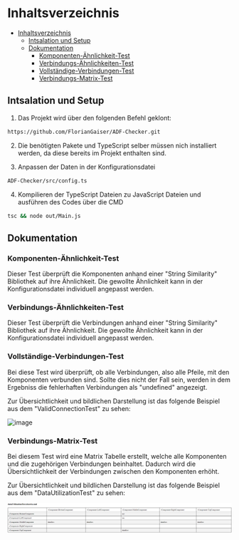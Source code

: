 # Inhaltsverzeichnis<!-- omit in Inhaltsverzeichnis -->

- [Inhaltsverzeichnis](#inhaltsverzeichnis)
  - [Intsalation und Setup](#intsalation-und-setup)
  - [Dokumentation](#dokumentation)
    - [Komponenten-Ähnlichkeit-Test](#komponenten-ähnlichkeit-test)
    - [Verbindungs-Ähnlichkeiten-Test](#verbindungs-ähnlichkeiten-test)
    - [Vollständige-Verbindungen-Test](#vollständige-verbindungen-test)
    - [Verbindungs-Matrix-Test](#verbindungs-matrix-test)

## Intsalation und Setup

1. Das Projekt wird über den folgenden Befehl geklont:

``` bash
https://github.com/FlorianGaiser/ADF-Checker.git
```

2. Die benötigten Pakete und TypeScript selber müssen nich installiert werden, da diese bereits im Projekt enthalten sind.

3. Anpassen der Daten in der Konfigurationsdatei

``` bash
ADF-Checker/src/config.ts
```

4. Kompilieren der TypeScript Dateien zu JavaScript Dateien und ausführen des Codes über die CMD

``` bash
tsc && node out/Main.js
```

## Dokumentation

### Komponenten-Ähnlichkeit-Test

Dieser Test überprüft die Komponenten anhand einer "String Similarity" Bibliothek auf ihre Ähnlichkeit. Die gewollte Ähnlichkeit kann in der Konfigurationsdatei individuell angepasst werden.

### Verbindungs-Ähnlichkeiten-Test

Dieser Test überprüft die Verbindungen anhand einer "String Similarity" Bibliothek auf ihre Ähnlichkeit. Die gewollte Ähnlichkeit kann in der Konfigurationsdatei individuell angepasst werden.

### Vollständige-Verbindungen-Test

Bei diese Test wird überprüft, ob alle Verbindungen, also alle Pfeile, mit den Komponenten verbunden sind.
Sollte dies nicht der Fall sein, werden in dem Ergebniss die fehlerhaften Verbindungen als "undefined" angezeigt.

Zur Übersichtlichkeit und bildlichen Darstellung ist das folgende Beispiel aus dem "ValidConnectionTest" zu sehen:

![image](Readme_Pictures\Collständige_Verbindungen.png)

### Verbindungs-Matrix-Test

Bei diesem Test wird eine Matrix Tabelle erstellt, welche alle Komponenten und die zugehörigen Verbindungen beinhaltet.
Dadurch wird die Übersichtlichkeit der Verbindungen zwischen den Komponenten erhöht.

Zur Übersichtlichkeit und bildlichen Darstellung ist das folgende Beispiel aus dem "DataUtilizationTest" zu sehen:

![image](Readme_Pictures\Verbindungs_Matrix.png)

